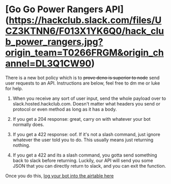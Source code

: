 # [Go Go Power Rangers API] (https://hackclub.slack.com/files/UCZ3KTNN6/F013X1YK6Q0/hack_club_power_rangers.jpg?origin_team=T0266FRGM&origin_channel=DL3Q1CW90)

There is a new bot policy which is to ~~prove deno is superior to node~~ send user requests to an API. Instructions are below, feel free to dm me or luke for help.

1. When you receive any sort of user input, send the whole payload over to slack.hosted.hackclub.com. Doesn't matter what headers you send or protocol or even method as long as it has a body.

2. If you get a 204 response: great, carry on with whatever your bot normally does.

3. If you get a 422 response: oof. If it's not a slash command, just ignore whatever the user told you to do. This usually means just returning nothing.

4. If you get a 422 and its a slash command, you gotta send something back to slack before returning. Luckily, our API will send you some JSON that you can directly return to slack, and you can exit the function.

Once you do this, [log your bot into the airtable here](https://airtable.com/shrjcu0ORYzTmCmhi)
